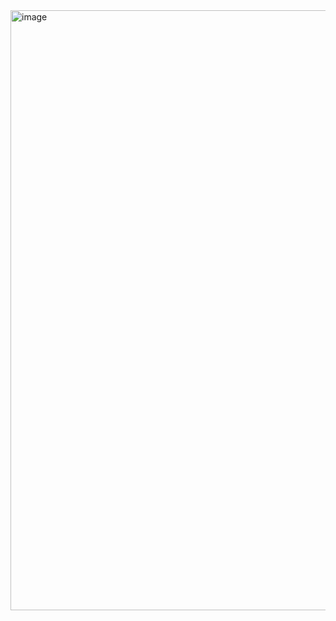 <img width="960" alt="image" src="https://github.com/advitp/SmartServe1/assets/110667042/6a677cf5-39e4-4e3d-bf56-bd30a4db5fd7">
